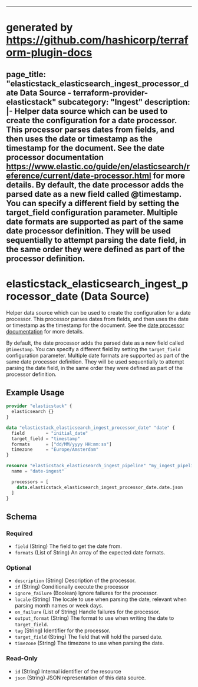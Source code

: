 
---
# generated by https://github.com/hashicorp/terraform-plugin-docs
page_title: "elasticstack_elasticsearch_ingest_processor_date Data Source - terraform-provider-elasticstack"
subcategory: "Ingest"
description: |-
  Helper data source which can be used to create the configuration for a date processor. This processor parses dates from fields, and then uses the date or timestamp as the timestamp for the document. See the date processor documentation https://www.elastic.co/guide/en/elasticsearch/reference/current/date-processor.html for more details.
  By default, the date processor adds the parsed date as a new field called @timestamp. You can specify a different field by setting the target_field configuration parameter. Multiple date formats are supported as part of the same date processor definition. They will be used sequentially to attempt parsing the date field, in the same order they were defined as part of the processor definition.
---

# elasticstack_elasticsearch_ingest_processor_date (Data Source)

Helper data source which can be used to create the configuration for a date processor. This processor parses dates from fields, and then uses the date or timestamp as the timestamp for the document. See the [date processor documentation](https://www.elastic.co/guide/en/elasticsearch/reference/current/date-processor.html) for more details.

By default, the date processor adds the parsed date as a new field called `@timestamp`. You can specify a different field by setting the `target_field` configuration parameter. Multiple date formats are supported as part of the same date processor definition. They will be used sequentially to attempt parsing the date field, in the same order they were defined as part of the processor definition.

## Example Usage

```terraform
provider "elasticstack" {
  elasticsearch {}
}

data "elasticstack_elasticsearch_ingest_processor_date" "date" {
  field        = "initial_date"
  target_field = "timestamp"
  formats      = ["dd/MM/yyyy HH:mm:ss"]
  timezone     = "Europe/Amsterdam"
}

resource "elasticstack_elasticsearch_ingest_pipeline" "my_ingest_pipeline" {
  name = "date-ingest"

  processors = [
    data.elasticstack_elasticsearch_ingest_processor_date.date.json
  ]
}
```

<!-- schema generated by tfplugindocs -->
## Schema

### Required

- `field` (String) The field to get the date from.
- `formats` (List of String) An array of the expected date formats.

### Optional

- `description` (String) Description of the processor.
- `if` (String) Conditionally execute the processor
- `ignore_failure` (Boolean) Ignore failures for the processor.
- `locale` (String) The locale to use when parsing the date, relevant when parsing month names or week days.
- `on_failure` (List of String) Handle failures for the processor.
- `output_format` (String) The format to use when writing the date to `target_field`.
- `tag` (String) Identifier for the processor.
- `target_field` (String) The field that will hold the parsed date.
- `timezone` (String) The timezone to use when parsing the date.

### Read-Only

- `id` (String) Internal identifier of the resource
- `json` (String) JSON representation of this data source.
